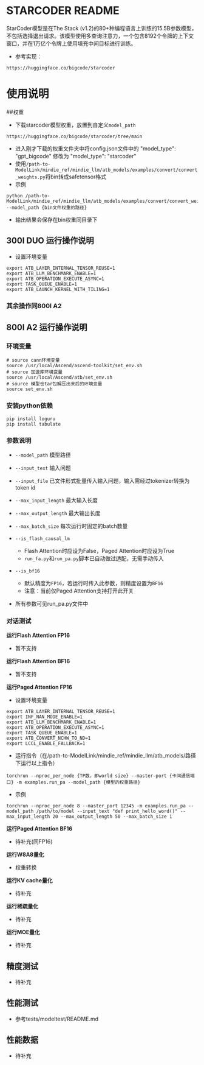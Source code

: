 # STARCODER README

StarCoder模型是在The Stack (v1.2)的80+种编程语言上训练的15.5B参数模型，不包括选择退出请求。该模型使用多查询注意力，一个包含8192个令牌的上下文窗口，并在1万亿个令牌上使用填充中间目标进行训练。

- 参考实现：
```
https://huggingface.co/bigcode/starcoder
```

# 使用说明

##权重

- 下载starcoder模型权重，放置到自定义`model_path`
```
https://huggingface.co/bigcode/starcoder/tree/main
```
- 进入刚才下载的权重文件夹中将config.json文件中的 "model_type": "gpt_bigcode" 修改为 "model_type": "starcoder" 
- 使用`/path-to-ModelLink/mindie_ref/mindie_llm/atb_models/examples/convert/convert_weights.py`将bin转成safetensor格式
- 示例
```shell
python /path-to-ModelLink/mindie_ref/mindie_llm/atb_models/examples/convert/convert_weights.py --model_path {bin文件权重的路径}
```
- 输出结果会保存在bin权重同目录下

## 300I DUO 运行操作说明

- 设置环境变量
```shell
export ATB_LAYER_INTERNAL_TENSOR_REUSE=1
export ATB_LLM_BENCHMARK_ENABLE=1
export ATB_OPERATION_EXECUTE_ASYNC=1
export TASK_QUEUE_ENABLE=1
export ATB_LAUNCH_KERNEL_WITH_TILING=1
```
### 其余操作同800I A2

## 800I A2 运行操作说明

### 环境变量
```shell
# source cann环境变量
source /usr/local/Ascend/ascend-toolkit/set_env.sh
# source 加速库环境变量
source /usr/local/Ascend/atb/set_env.sh
# source 模型仓tar包解压出来后的环境变量
source set_env.sh
```

### 安装python依赖
```
pip install loguru
pip install tabulate
```

### 参数说明
- `--model_path` 模型路径
- `--input_text` 输入问题
- `--input_file` 已文件形式批量传入输入问题，输入需经过tokenizer转换为token id
- `--max_input_length` 最大输入长度
- `--max_output_length` 最大输出长度
- `--max_batch_size` 每次运行时固定的batch数量
- `--is_flash_causal_lm`
    - Flash Attention时应设为False，Paged Attention时应设为True
    - `run_fa.py`和`run_pa.py`脚本已自动做过适配，无需手动传入
- `--is_bf16`
    - 默认精度为`FP16`，若运行时传入此参数，则精度设置为`BF16`
    - 注意：当前仅Paged Attention支持打开此开关

- 所有参数可见run_pa.py文件中

### 对话测试
**运行Flash Attention FP16**
- 暂不支持

**运行Flash Attention BF16**
- 暂不支持

**运行Paged Attention FP16**

- 设置环境变量
```shell
export ATB_LAYER_INTERNAL_TENSOR_REUSE=1
export INF_NAN_MODE_ENABLE=1
export ATB_LLM_BENCHMARK_ENABLE=1
export ATB_OPERATION_EXECUTE_ASYNC=1
export TASK_QUEUE_ENABLE=1
export ATB_CONVERT_NCHW_TO_ND=1
export LCCL_ENABLE_FALLBACK=1
```

- 运行指令（在/path-to-ModelLink/mindie_ref/mindie_llm/atb_models/路径下运行以上指令）
```shell
torchrun --nproc_per_node {TP数，即world size} --master-port {卡间通信端口} -m examples.run_pa --model_path {模型的权重路径}
```
- 示例
```shell
torchrun --nproc_per_node 8 --master_port 12345 -m examples.run_pa --model_path /path/to/model --input_text "def print_hello_word()" --max_input_length 20 --max_output_length 50 --max_batch_size 1
```

**运行Paged Attention BF16**    
- 待补充(同FP16)

**运行W8A8量化**
- 权重转换

**运行KV cache量化**
- 待补充

**运行稀疏量化**
- 待补充

**运行MOE量化**
- 待补充

## 精度测试
- 待补充

## 性能测试
- 参考tests/modeltest/README.md

## 性能数据
- 待补充

